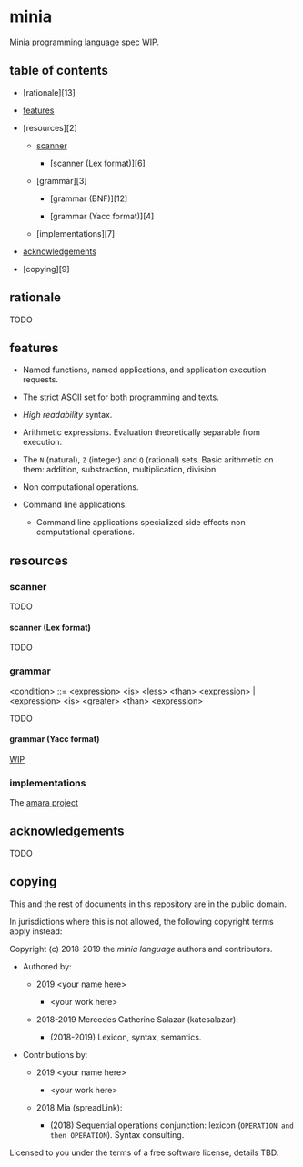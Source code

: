 # minia

Minia programming language spec WIP.


## table of contents

* [rationale][13]

* [features][1]

* [resources][2]

  * [scanner][5]

    * [scanner (Lex format)][6]

  * [grammar][3]

    * [grammar (BNF)][12]

    * [grammar (Yacc format)][4]

  * [implementations][7]

* [acknowledgements][8]

* [copying][9]


## rationale

TODO


## features

* Named functions, named applications, and application execution requests.

* The strict ASCII set for both programming and texts.

* _High readability_ syntax.

* Arithmetic expressions. Evaluation theoretically separable from execution.

* The `N` (natural), `Z` (integer) and `Q` (rational) sets. Basic arithmetic on
  them: addition, substraction, multiplication, division.

* Non computational operations.

* Command line applications.

  * Command line applications specialized side effects non computational
    operations.


## resources

### scanner

TODO


#### scanner (Lex format)

TODO


### grammar

&lt;condition&gt; ::= &lt;expression&gt; &lt;is&gt; &lt;less&gt; &lt;than&gt; &lt;expression&gt;
                    | &lt;expression&gt; &lt;is&gt; &lt;greater&gt; &lt;than&gt; &lt;expression&gt;

TODO


#### grammar (Yacc format)

[WIP][11]


### implementations

The [amara project][10]


## acknowledgements

TODO


## copying

This and the rest of documents in this repository are in the public domain.

In jurisdictions where this is not allowed, the following copyright terms
apply instead:

Copyright (c) 2018-2019 the *minia language* authors and contributors.

* Authored by:

  * 2019 &lt;your name here&gt;

    * &lt;your work here&gt;

  * 2018-2019 Mercedes Catherine Salazar (katesalazar):

    * (2018-2019) Lexicon, syntax, semantics.

* Contributions by:

  * 2019 &lt;your name here&gt;

    * &lt;your work here&gt;

  * 2018 Mia (spreadLink):

    * (2018) Sequential operations conjunction: lexicon (`OPERATION and then
      OPERATION`). Syntax consulting.

Licensed to you under the terms of a free software license, details TBD.


[1]: http://github.com/katesalazar/minia/tree/master#features

[5]: http://github.com/katesalazar/minia/tree/master#scanner

[8]: http://github.com/katesalazar/minia/tree/master#acknowledgments

[10]: http://github.com/katesalazar/amara

[11]: http://github.com/katesalazar/minia/tree/master/minia.grammar
